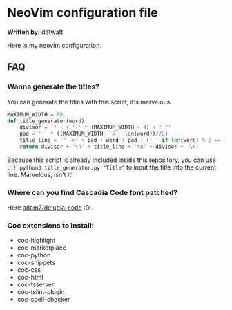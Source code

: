 # NeoVim configuration file

**Written by:** datwaft

Here is my neovim configuration.

## FAQ

### Wanna generate the titles?
You can generate the titles with this script, it's marvelous:
```python
MAXIMUM_WIDTH = 80
def title_generator(word):
    divisor = '" ' + '-' * (MAXIMUM_WIDTH - 4) + ' "'
    pad = ' ' * ((MAXIMUM_WIDTH - 8 - len(word))//2)
    title_line = '" ->' + pad + word + pad + (' ' if len(word) % 2 == 1 else '') + '<- "'
    return divisor + '\n' + title_line + '\n' + divisor + '\n'
```
Because this script is already included inside this repository, you can use `:.! python3 title_generator.py "Title"` to input the title
into the current line. Marvelous, isn't it!

### Where can you find Cascadia Code font patched?
Here [adam7/delugia-code](https://github.com/adam7/delugia-code/releases) :D.

### Coc extensions to install:
- coc-highlight
- coc-marketplace
- coc-python
- coc-snippets
- coc-css
- coc-html
- coc-tsserver
- coc-tslint-plugin
- coc-spell-checker
